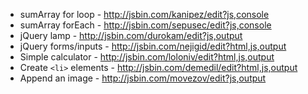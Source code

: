 - sumArray for loop - http://jsbin.com/kanipez/edit?js,console
- sumArray forEach - http://jsbin.com/sepusec/edit?js,console
- jQuery lamp - http://jsbin.com/durokam/edit?js,output
- jQuery forms/inputs - http://jsbin.com/nejigid/edit?html,js,output
- Simple calculator - http://jsbin.com/loloniv/edit?html,js,output
- Create `<li>` elements - http://jsbin.com/demedil/edit?html,js,output
- Append an image - http://jsbin.com/movezov/edit?js,output
